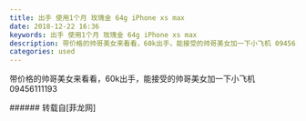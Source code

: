 ```yaml
---
title: 出手 使用1个月 玫瑰金 64g iPhone xs max
date: 2018-12-22 16:36
keywords: 出手 使用1个月 玫瑰金 64g iPhone xs max
description: 带价格的帅哥美女来看看，60k出手，能接受的帅哥美女加一下小飞机 09456111193    
categories: used
---
```

<td class="t_f" id="postmessage_2534951">

带价格的帅哥美女来看看，60k出手，能接受的帅哥美女加一下小飞机 09456111193    <br/>
</td>
###### 转载自[菲龙网]